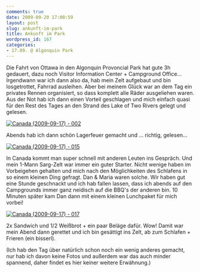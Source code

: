 ```yaml
---
comments: true
date: 2009-09-20 17:00:59
layout: post
slug: ankunft-im-park
title: Ankunft im Park
wordpress_id: 167
categories:
- 17.09. @ Algonquin Park
---
```


Die Fahrt von Ottawa in den Algonquin Provoncial Park hat gute 3h gedauert, dazu noch Visitor Information Center + Campground Office... Irgendwann war ich dann also da, hab mein Zelt aufgebaut und bin losgetrottet, Fahrrad ausleihen. Aber bei meinem Glück war an dem Tag ein privates Rennen organisiert, so dass komplett alle Räder ausgeliehen waren. Aus der Not hab ich dann einen Vorteil geschlagen und mich einfach quasi für den Rest des Tages an den Strand des Lake of Two Rivers gelegt und gelesen.

[![Canada (2009-09-17) - 002](http://farm3.static.flickr.com/2512/3939207036_7e937926a6.jpg)](http://www.flickr.com/photos/walsweer/3939207036/)

Abends hab ich dann schön Lagerfeuer gemacht und ... richtig, gelesen...

[![Canada (2009-09-17) - 015](http://farm4.static.flickr.com/3444/3938432907_7d3758bd0b.jpg)](http://www.flickr.com/photos/walsweer/3938432907/)

In Canada kommt man super schnell mit anderen Leuten ins Gespräch. Und mein 1-Mann Sarg-Zelt war immer ein guter Starter. Nicht wenige haben im Vorbeigehen gehalten und mich nach den Möglichkeiten des Schlafens in so einem kleinen Ding gefragt. Dan & Maria waren solche. Wir haben gut eine Stunde geschnackt und ich hab fallen lassen, dass ich abends auf den Campgrounds immer ganz neidisch auf die BBQ's der anderen bin. 10 Minuten später kam Dan dann mit einem kleinen Lunchpaket für mich vorbei!

[![Canada (2009-09-17) - 017](http://farm4.static.flickr.com/3467/3938433157_34d5f08e10.jpg)](http://www.flickr.com/photos/walsweer/3938433157/)

2x Sandwich und 1/2 Weißbrot + ein paar Beläge dafür. Wow! Damit war mein Abend dann gerettet und ich bin gesättigt ins Zelt, ab zum Schlafen + Frieren (ein bisserl).

(Ich hab den Tag über natürlich schon noch ein wenig anderes gemacht, nur hab ich davon keine Fotos und außerdem war das auch minder spannend, daher findet es hier keiner weitere Erwähnung.)
